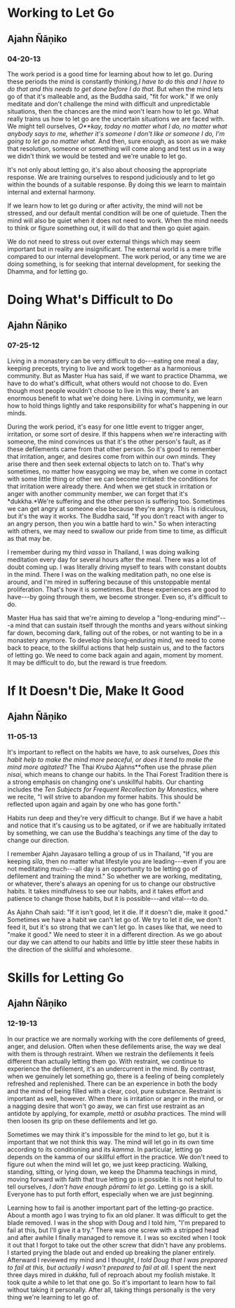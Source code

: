 # Working to Let Go

## Ajahn Ñāṇiko

### 04-20-13

The work period is a good time for learning about how to let go. During
these periods the mind is constantly thinking,*I have to do this and I
have to do that and this needs to get done before I do that.* But when
the mind lets go of that it's malleable and, as the Buddha said, "fit
for work." If we only meditate and don't challenge the mind with
difficult and unpredictable situations, then the chances are the mind
won't learn how to let go. What really trains us how to let go are the
uncertain situations we are faced with. We might tell ourselves,
*O**kay, today no matter what I do, no matter what anybody says to me,
whether it's someone I don't like or someone I do, I'm going to let go
no matter what.* And then, sure enough, as soon as we make that
resolution, someone or something will come along and test us in a way we
didn't think we would be tested and we're unable to let go.

It's not only about letting go, it's also about choosing the appropriate
response. We are training ourselves to respond judiciously and to let go
within the bounds of a suitable response. By doing this we learn to
maintain internal and external harmony.

If we learn how to let go during or after activity, the mind will not be
stressed, and our default mental condition will be one of quietude. Then
the mind will also be quiet when it does not need to work. When the mind
needs to think or figure something out, it will do that and then go
quiet again.

We do not need to stress out over external things which may seem
important but in reality are insignificant. The external world is a mere
trifle compared to our internal development. The work period, or any
time we are doing something, is for seeking that internal development,
for seeking the Dhamma, and for letting go.

# Doing What's Difficult to Do

## Ajahn Ñāṇiko

### 07-25-12

Living in a monastery can be very difficult to do---eating one meal a
day, keeping precepts, trying to live and work together as a harmonious
community. But as Master Hua has said, if we want to practice Dhamma, we
have to do what's difficult, what others would not choose to do. Even
though most people wouldn't choose to live in this way, there's an
enormous benefit to what we're doing here. Living in community, we learn
how to hold things lightly and take responsibility for what's happening
in our minds.

During the work period, it's easy for one little event to trigger anger,
irritation, or some sort of desire. If this happens when we're
interacting with someone, the mind convinces us that it's the other
person's fault, as if these defilements came from that other person. So
it's good to remember that irritation, anger, and desires come from
within our own minds. They arise there and then seek external objects to
latch on to. That's why sometimes, no matter how easygoing we may be,
when we come in contact with some little thing or other we can become
irritated: the conditions for that irritation were already there. And
when we get stuck in irritation or anger with another community member,
we can forget that it's *dukkha.*We're suffering and the other person is
suffering too. Sometimes we can get angry at someone else because
they're angry. This is ridiculous, but it's the way it works. The Buddha
said, "If you don't react with anger to an angry person, then you win a
battle hard to win." So when interacting with others, we may need to
swallow our pride from time to time, as difficult as that may be.

I remember during my third *vassa* in Thailand, I was doing walking
meditation every day for several hours after the meal. There was a lot
of doubt coming up. I was literally driving myself to tears with
constant doubts in the mind. There I was on the walking meditation path,
no one else is around, and I'm mired in suffering because of this
unstoppable mental proliferation. That's how it is sometimes. But these
experiences are good to have---by going through them, we become
stronger. Even so, it's difficult to do.

Master Hua has said that we're aiming to develop a "long-enduring
mind"---a mind that can sustain itself through the months and years
without sinking far down, becoming dark, falling out of the robes, or
not wanting to be in a monastery anymore. To develop this long-enduring
mind, we need to come back to peace, to the skillful actions that help
sustain us, and to the factors of letting go. We need to come back again
and again, moment by moment. It may be difficult to do, but the reward
is true freedom.

# If It Doesn't Die, Make It Good

## Ajahn Ñāṇiko

### 11-05-13

It's important to reflect on the habits we have, to ask ourselves, *Does
this habit help to make the mind more peaceful, or does it tend to make
the mind more agitated?* The Thai *Kruba* Ajahns**often use the phrase
*plien nisai*, which means to change our habits. In the Thai Forest
Tradition there is a strong emphasis on changing one's unskillful
habits. Our chanting includes the *Ten Subjects for Frequent
Recollection by Monastics*, where we recite, "I will strive to abandon
my former habits. This should be reflected upon again and again by one
who has gone forth."

Habits run deep and they're very difficult to change. But if we have a
habit and notice that it's causing us to be agitated, or if we are
habitually irritated by something, we can use the Buddha's teachings any
time of the day to change our direction.

I remember Ajahn Jayasaro telling a group of us in Thailand, "If you are
keeping *sīla*, then no matter what lifestyle you are leading---even if
you are not meditating much---all day is an opportunity to be letting go
of defilement and training the mind." So whether we are working,
meditating, or whatever, there's always an opening for us to change our
obstructive habits. It takes mindfulness to see our habits, and it takes
effort and patience to change those habits, but it is possible---and
vital---to do.

As Ajahn Chah said: "If it isn't good, let it die. If it doesn't die,
make it good." Sometimes we have a habit we can't let go of. We try to
let it die, we don't feed it, but it's so strong that we can't let go.
In cases like that, we need to "make it good." We need to steer it in a
different direction. As we go about our day we can attend to our habits
and little by little steer these habits in the direction of the skillful
and wholesome.

# Skills for Letting Go

## Ajahn Ñāṇiko

### 12-19-13

In our practice we are normally working with the core defilements of
greed, anger, and delusion. Often when these defilements arise, the way
we deal with them is through restraint. When we restrain the defilements
it feels different than actually letting them go. With restraint, we
continue to experience the defilement, it's an undercurrent in the mind.
By contrast, when we genuinely let something go, there is a feeling of
being completely refreshed and replenished. There can be an experience
in both the body and the mind of being filled with a clear, cool, pure
substance. Restraint is important as well, however. When there is
irritation or anger in the mind, or a nagging desire that won't go away,
we can first use restraint as an antidote by applying, for example,
*mettā* or *asubha* practices. The mind will then loosen its grip on
these defilements and let go.

Sometimes we may think it's impossible for the mind to let go, but it is
important that we not think this way. The mind will let go in its own
time according to its conditioning and its *kamma*. In particular,
letting go depends on the kamma of our skillful effort in the practice.
We don't need to figure out when the mind will let go, we just keep
practicing. Walking, standing, sitting, or lying down, we keep the
Dhamma teachings in mind, moving forward with faith that true letting go
is possible. It is not helpful to tell ourselves, *I don't have enough
pāramī to let go*. Letting go is a skill. Everyone has to put forth
effort, especially when we are just beginning.

Learning how to fail is another important part of the letting-go
practice. About a month ago I was trying to fix an old planer. It was
difficult to get the blade removed. I was in the shop with Doug and I
told him, "I'm prepared to fail at this, but I'll give it a try." There
was one screw with a stripped head and after awhile I finally managed to
remove it. I was so excited when I took it out that I forgot to take out
the other screw that didn't have any problems. I started prying the
blade out and ended up breaking the planer entirely. Afterward I
reviewed my mind and I thought, *I told Doug that I was prepared to fail
at this, but actually I wasn't prepared to fail at all.* I spent the
next three days mired in *dukkha*, full of reproach about my foolish
mistake. It took quite a while to let that one go. So it's important to
learn how to fail without taking it personally. After all, taking things
personally is the very thing we're learning to let go of.

